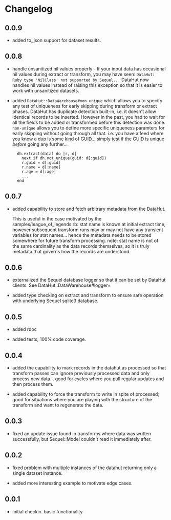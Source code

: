 # Changelog

## 0.0.9

* added to_json support for dataset results.

## 0.0.8 

* handle unsanitized nil values properly - If your input data has occasional nil values during extract or transform, you may have seen:
        `DataHut: Ruby type 'NilClass' not supported by Sequel...`
  DataHut now handles nil values instead of raising this exception so that it is easier to work with unsanitized datasets.

* added `DataHut::DataWarehouse#non_unique` which allows you to specify any test of uniqueness for early skipping during transform or extract phases.  DataHut has duplicate detection built-in, i.e. it doesn't allow identical records to be inserted.  However in the past, you had to wait for all the fields to be added or transformed before this detection was done.  `non-unique` allows you to define more specific uniqueness paramters for early skipping without going through all that.  i.e. you have a feed where you know a dup is some kind of GUID... simply test if the GUID is unique *before* going any further...

        dh.extract(data) do |r, d|
          next if dh.not_unique(guid: d[:guid])
          r.guid = d[:guid]
          r.name = d[:name]
          r.age = d[:age]
          ...
        end

## 0.0.7

* added capability to store and fetch arbitrary metadata from the DataHut. 

  This is useful in the case motivated by the samples/league_of_legends.rb:
    stat name is known at initial extract time, however
    subsequent transform runs may or may not have any transient variables for stat names... hence the metadata needs to be stored 
    somewhere for future transform processing.
    note: stat name is not of the same cardinality as the data records themselves, so it is truly metadata that governs how the records
    are understood.

## 0.0.6 

* externalized the Sequel database logger so that it can be set by DataHut clients.  See DataHut::DataWarehouse#logger=

* added type checking on extract and transform to ensure safe operation with underlying Sequel sqlite3 database.

## 0.0.5

* added rdoc

* added tests; 100% code coverage.

## 0.0.4

* added the capability to mark records in the datahut as processed so that transform passes can ignore previously processed data and only process new data... good for cycles where you pull regular updates and then process them.

* added capability to force the transform to write in spite of processed; good for situations where you are playing with the structure of the transform and want to regenerate the data.


## 0.0.3

* fixed an update issue found in transforms where data was written successfully, but Sequel::Model couldn't read it immediately after.


## 0.0.2

* fixed problem with multiple instances of the datahut returning only a single dataset instance.

* added more interesting example to motivate edge cases.


## 0.0.1

* initial checkin. basic functionality
